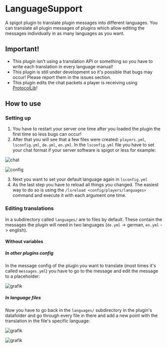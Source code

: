 # LanguageSupport

A spigot plugin to translate plugin messages into different languages. 
You can translate all plugin messages of plugins which allow editing the messages 
individually in as many languages as you want.

## Important!

- This plugin isn't using a translation API or something so you have to write each translation in every language manual!
- This plugin is still under development so it's possible that bugs may occur! Please report them in the issues section.
- This plugin edits the chat packets a player is receiving using [ProtocolLib](https://www.spigotmc.org/resources/protocollib.1997/)!

## How to use

### Setting up

1. You have to restart your server one time after you loaded the plugin the first time so less bugs can occur!
2. After that you will see that a few files were created: `players.yml`, `lsconfig.yml`, `de.yml`, `en.yml`.
In the `lsconfig.yml` file you have to set your chat format if your server software is spigot or less for example:

![chat](https://user-images.githubusercontent.com/69450649/162993473-20756dbf-6c0c-4e3c-98bc-fefb39b76edb.png)

![config](https://user-images.githubusercontent.com/69450649/162993609-1f4497af-fe15-4093-ae67-8885f53c55e5.png)

3. Next you want to set your default language again in `lsconfig.yml`
4. As the last step you have to reload all things you changed. The easiest way to do so is using the `/lsreload <config/players/languages>` command and execute it with each argument one time.

### Editing translations

In a subdirectory called `languages/` are to files by default. These contain the messages the plugin will need in two languages (`de.yml` -> german, `en.yml` -> english). 

#### Without variables

##### In other plugins config

In the message config of the plugin you want to translate (most times it's called `messages.yml`) you have to go to the message and edit the message to a placeholder:

![grafik](https://user-images.githubusercontent.com/69450649/162997604-07dfedc0-54d9-4404-b570-d757a77ff031.png)

##### In language files

Now you have to go back in the `languages/` subdirectory in the plugin's datafolder and go through every file in there and add a new point with the translation in the file's specific language:

![grafik](https://user-images.githubusercontent.com/69450649/162998956-c2cdad7d-dc5b-4e10-855e-c2b28653bb40.png)

![grafik](https://user-images.githubusercontent.com/69450649/162999354-9c625b6c-5006-4e50-bd6e-2f2ea4d25b8e.png)



